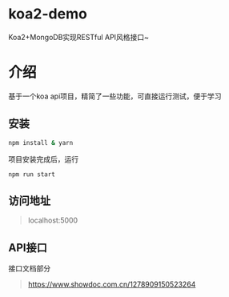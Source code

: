 # koa2-demo
Koa2+MongoDB实现RESTful API风格接口~

# 介绍
基于一个koa api项目，精简了一些功能，可直接运行测试，便于学习

## 安装
```bash
npm install & yarn
```

项目安装完成后，运行
```bush
npm run start
```

## 访问地址
> localhost:5000

## API接口
接口文档部分
> https://www.showdoc.com.cn/1278909150523264





